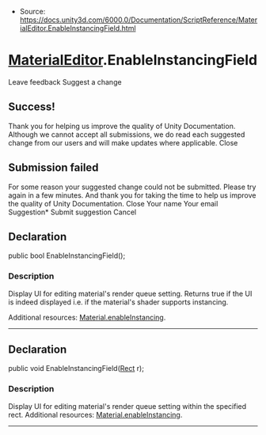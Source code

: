 * Source: https://docs.unity3d.com/6000.0/Documentation/ScriptReference/MaterialEditor.EnableInstancingField.html

#  [MaterialEditor](https://docs.unity3d.com/6000.0/Documentation/ScriptReference/MaterialEditor.html).EnableInstancingField
Leave feedback
Suggest a change
## Success!
Thank you for helping us improve the quality of Unity Documentation. Although we cannot accept all submissions, we do read each suggested change from our users and will make updates where applicable.
Close
## Submission failed
For some reason your suggested change could not be submitted. Please <a>try again</a> in a few minutes. And thank you for taking the time to help us improve the quality of Unity Documentation.
Close
Your name Your email Suggestion* Submit suggestion
Cancel
## Declaration
public bool EnableInstancingField(); 
### Description
Display UI for editing material's render queue setting.
Returns true if the UI is indeed displayed i.e. if the material's shader supports instancing.  
  
Additional resources: [Material.enableInstancing](https://docs.unity3d.com/6000.0/Documentation/ScriptReference/Material-enableInstancing.html).
* * *
## Declaration
public void EnableInstancingField([Rect](https://docs.unity3d.com/6000.0/Documentation/ScriptReference/Rect.html) r); 
### Description
Display UI for editing material's render queue setting within the specified rect.
Additional resources: [Material.enableInstancing](https://docs.unity3d.com/6000.0/Documentation/ScriptReference/Material-enableInstancing.html).
* * *
